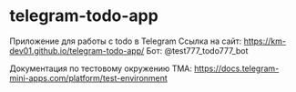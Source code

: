 # telegram-todo-app

Приложение для работы с todo в Telegram
Ссылка на сайт: https://km-dev01.github.io/telegram-todo-app/
Бот: @test777_todo777_bot

Документация по тестовому окружению TMA: https://docs.telegram-mini-apps.com/platform/test-environment
